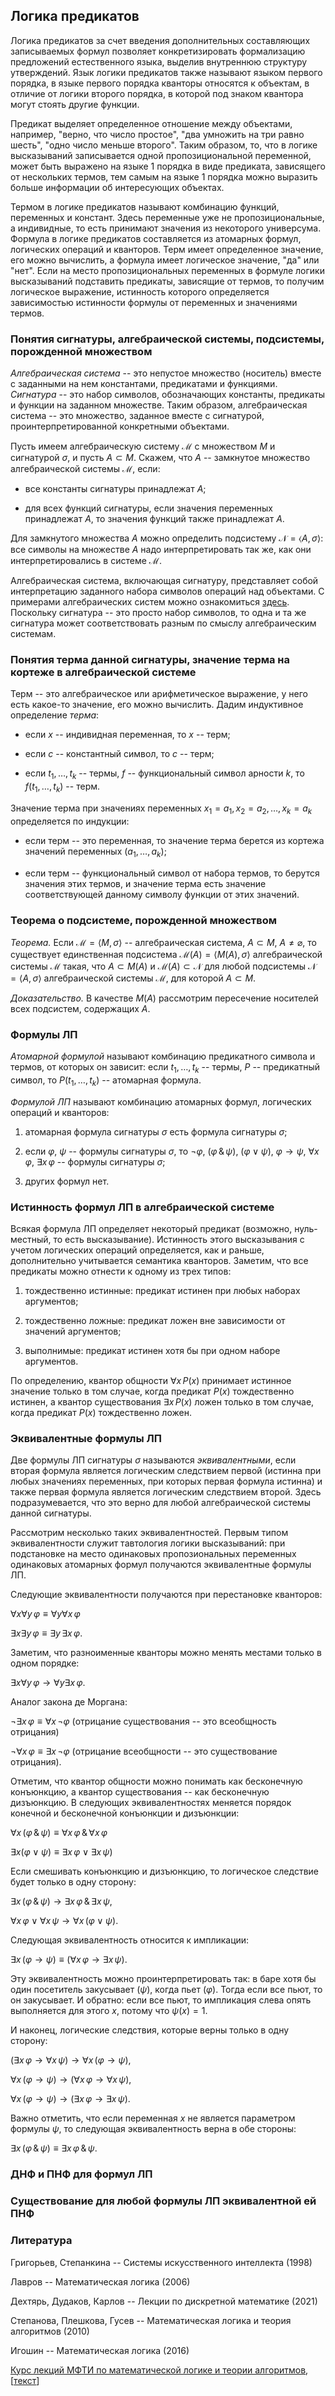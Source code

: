 ## Логика предикатов

Логика предикатов за счет введения дополнительных составляющих записываемых формул позволяет
конкретизировать формализацию
предложений естественного языка, выделив внутреннюю структуру утверждений. Язык логики предикатов также называют
языком первого порядка, в языке первого порядка кванторы относятся к объектам, в отличие от логики второго порядка,
в которой под знаком квантора могут стоять другие функции.

Предикат выделяет определенное отношение между объектами, например, "верно, что число простое", "два умножить на три равно шесть",
"одно число меньше второго". Таким образом, то, что в логике высказываний записывается одной пропозициональной переменной,
может быть выражено на языке 1 порядка в виде предиката, зависящего от нескольких термов, тем самым на языке 1 порядка
можно выразить больше информации об интересующих объектах.

Термом в логике предикатов называют комбинацию функций, переменных и констант. Здесь переменные уже не пропозициональные,
а индивидные, то есть принимают значения из некоторого универсума. Формула в логике предикатов составляется из атомарных формул,
логических операций и кванторов. Терм имеет определенное значение, его можно вычислить, а формула имеет логическое значение,
"да" или "нет". Если на место пропозициональных переменных в формуле логики высказываний подставить предикаты, зависящие от термов,
то получим логическое выражение, истинность которого определяется зависимостью истинности формулы от переменных и значениями термов.


### Понятия сигнатуры, алгебраической системы, подсистемы, порожденной множеством

*Алгебраическая система* -- это непустое множество (носитель) вместе с заданными на нем
константами, предикатами и функциями. 
*Сигнатура* -- это набор символов, обозначающих константы, предикаты и функции на заданном множестве.
Таким образом, алгебраическая система -- это множество, заданное вместе с сигнатурой, проинтерпретированной конкретными объектами.

Пусть имеем алгебраическую систему $\mathcal M$ с множеством $M$ и сигнатурой $\sigma$, и пусть $A \subset M$.
Скажем, что $A$ -- замкнутое множество алгебраической системы $\mathcal M$, если:

- все константы сигнатуры принадлежат $A$;

- для всех функций сигнатуры, если значения переменных принадлежат $A$, то значения функций также принадлежат $A$.

Для замкнутого множества $A$ можно определить подсистему $\mathcal N = \langle A, \sigma \rangle$: все символы на множестве $A$
надо интерпретировать так же, как они интерпретировались в системе $\mathcal M$.

Алгебраическая система, включающая сигнатуру, представляет собой интерпретацию заданного набора символов
операций над объектами. С примерами алгебраических систем можно ознакомиться [здесь](https://youtu.be/7EvuCyW0i3g).
Поскольку сигнатура -- это просто набор символов, то одна и та же сигнатура может соответствовать разным
по смыслу алгебраическим системам.

### Понятия терма данной сигнатуры, значение терма на кортеже в алгебраической системе

Терм -- это алгебраическое или арифметическое выражение, у него есть какое-то значение, его можно вычислить.
Дадим индуктивное определение *терма*:

* если $x$ -- индивидная переменная, то $x$ -- терм;

* если $c$ -- константный символ, то $c$ -- терм;

* если $t_1, \dots, t_k$ -- термы, $f$ -- функциональный символ арности $k$, то $f(t_1, \dots, t_k)$ -- терм.

Значение терма при значениях переменных $x_1 = a_1, x_2 = a_2, \dots, x_k = a_k$ определяется по индукции:

* если терм -- это переменная, то значение терма берется из кортежа значений переменных $(a_1,\dots,a_k)$;

* если терм -- функциональный символ от набора термов, то берутся значения этих термов, и значение терма
есть значение соответствующей данному символу функции от этих значений.


### Теорема о подсистеме, порожденной множеством

*Теорема.* Если $\mathcal M = \langle M, \sigma \rangle$ -- алгебраическая система, $A \subset M$, $A \neq \varnothing$,
то существует единственная подсистема $\mathcal M(A) = \langle M(A), \sigma \rangle$ алгебраической системы $\mathcal M$
такая, что $A \subset M(A)$ и $\mathcal M(A) \subset \mathcal N$ для любой подсистемы $\mathcal N = \langle A, \sigma \rangle$
алгебраической системы $\mathcal M$, для которой $A \subset M$.

*Доказательство.* В качестве $M(A)$ рассмотрим пересечение носителей всех подсистем, содержащих $A$.


### Формулы ЛП

*Атомарной формулой* называют комбинацию предикатного символа и термов, от которых он зависит:
если $t_1, \dots, t_k$ -- термы, $P$ -- предикатный символ, то $P(t_1, \dots, t_k)$ -- атомарная формула.

*Формулой ЛП* называют комбинацию атомарных формул, логических операций и кванторов:

1) атомарная формула сигнатуры $\sigma$ есть формула сигнатуры $\sigma$;

2) если $\varphi$, $\psi$ -- формулы сигнатуры $\sigma$, то $\neg\varphi$, $(\varphi\,\&\, \psi)$,
$(\varphi\vee \psi)$, $\varphi \to \psi$, $\forall x\,\varphi$, $\exists x \, \varphi$ -- формулы сигнатуры $\sigma$;

3) других формул нет.


### Истинность формул ЛП в алгебраической системе

Всякая формула ЛП определяет некоторый предикат (возможно, нуль-местный, то есть высказывание).
Истинность этого высказывания с учетом логических операций определяется, как и раньше, дополнительно учитывается
семантика кванторов. Заметим, что все предикаты можно отнести к одному из трех типов:

1) тождественно истинные: предикат истинен при любых наборах аргументов;

2) тождественно ложные: предикат ложен вне зависимости от значений аргументов;

3) выполнимые: предикат истинен хотя бы при одном наборе аргументов.

По определению, квантор общности $\forall x\, P(x)$ принимает истинное значение только в том случае,
когда предикат $P(x)$ тождественно истинен, а квантор существования $\exists x\,P(x)$ ложен только в том
случае, когда предикат $P(x)$ тождественно ложен.


### Эквивалентные формулы ЛП

Две формулы ЛП сигнатуры $\sigma$ называются *эквивалентными*, если вторая формула является логическим
следствием первой (истинна при любых значениях переменных, при которых первая формула истинна)
и также первая формула является логическим следствием второй. Здесь подразумевается, что это верно
для любой алгебраической системы данной сигнатуры.

Рассмотрим несколько таких эквивалентностей.
Первым типом эквивалентности служит тавтология логики высказываний: при подстановке на место
одинаковых пропозиональных переменных одинаковых атомарных формул получаются эквивалентные
формулы ЛП.

Следующие эквивалентности получаются при перестановке кванторов:

$\forall x \forall y\, \varphi \equiv \forall y \forall x \, \varphi$

$\exists x \exists y \,\varphi \equiv \exists y \, \exists x \, \varphi$.

Заметим, что разноименные кванторы можно менять местами только в одном порядке:

$\exists x \forall y \,\varphi \to \forall y \exists x \, \varphi$.

Аналог закона де Моргана:

$\neg\exists x \,\varphi \equiv \forall x \,\neg \varphi$
(отрицание существования -- это всеобщность отрицания)

$\neg \forall x \,\varphi \equiv \exists x\, \neg\varphi$
(отрицание всеобщности -- это существование отрицания).

Отметим, что квантор общности можно понимать как бесконечную конъюнкцию,
а квантор существования -- как бесконечную дизъюнкцию.
В следующих эквивалентностях меняется порядок конечной и бесконечной конъюнкции и дизъюнкции:

$\forall x \, (\varphi \,\&\,\psi) \equiv \forall x\,\varphi \,\&\, \forall x \,\varphi$

$\exists x (\varphi \vee \psi) \equiv \exists x\,\varphi \vee \exists x \, \psi)$

Если смешивать конъюнкцию и дизъюнкцию, то логическое следствие будет только в одну сторону:

$\exists x \, (\varphi \,\&\,\psi) \to \exists x\,\varphi \,\&\, \exists x\,\psi$,

$\forall x\,\varphi \vee \forall x\,\psi \to \forall x \, (\varphi \vee \psi)$.

Следующая эквивалентность относится к импликации:

$\exists x\,(\varphi \to \psi) \equiv (\forall x\,\varphi \to \exists x\,\psi)$.

Эту эквивалентность можно проинтерпретировать так: в баре хотя бы один посетитель закусывает ($\psi)$, когда пьет ($\varphi$).
Тогда если все пьют, то он закусывает. И обратно: если все пьют, то импликация слева опять выполняется для этого $x$, потому что
$\psi(x) = 1$.

И наконец, логические следствия, которые верны только в одну сторону:

$(\exists x\,\varphi \to \forall x \,\psi) \to \forall x\,(\varphi \to \psi)$,

$\forall x\,(\varphi\to\psi) \to (\forall x\,\varphi \to \forall x \, \psi)$,

$\forall x \,(\varphi \to \psi) \to (\exists x \,\varphi \to \exists x \, \psi)$.

Важно отметить, что если переменная $x$ не является параметром формулы $\psi$, то следующая эквивалентность
верна в обе стороны:

$\exists x\,(\varphi \,\&\,\psi) \equiv \exists x\,\varphi\,\&\,\psi$.


### ДНФ и ПНФ для формул ЛП


### Существование для любой формулы ЛП эквивалентной ей ПНФ


### Литература

Григорьев, Степанкина -- Системы искусственного интеллекта (1998)

Лавров -- Математическая логика (2006)

Дехтярь, Дудаков, Карлов -- Лекции по дискретной математике (2021)

Степанова, Плешкова, Гусев -- Математическая логика и теория алгоритмов (2010)

Игошин -- Математическая логика (2016)

[Курс лекций МФТИ по математической логике и теории алгоритмов](https://mipt.ru/online/diskretnaya-matematika/matematicheskaya-logika-i-teoriya-algoritmov.php), [[текст](http://ru.discrete-mathematics.org/fall2017/1/logic_pmi/lecture-9-first-order.pdf)]
